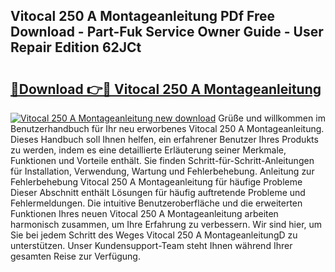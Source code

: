 ## Vitocal 250 A Montageanleitung PDf Free Download - Part-Fuk Service Owner Guide - User Repair Edition 62JCt

# <h2><a href="http://df7ifc.blite.top/?on=Vitocal+250+A+Montageanleitung">🔗Download 👉🔴 Vitocal 250 A Montageanleitung</a></h2>

[![Vitocal 250 A Montageanleitung new download](https://i.imgur.com/lujVjoI.png)](http://df7ifc.blite.top/?on=Vitocal+250+A+Montageanleitung)
Grüße und willkommen im Benutzerhandbuch für Ihr neu erworbenes Vitocal 250 A Montageanleitung. Dieses Handbuch soll Ihnen helfen, ein erfahrener Benutzer Ihres Produkts zu werden, indem es eine detaillierte Erläuterung seiner Merkmale, Funktionen und Vorteile enthält. Sie finden Schritt-für-Schritt-Anleitungen für Installation, Verwendung, Wartung und Fehlerbehebung. Anleitung zur Fehlerbehebung Vitocal 250 A Montageanleitung für häufige Probleme Dieser Abschnitt enthält Lösungen für häufig auftretende Probleme und Fehlermeldungen. Die intuitive Benutzeroberfläche und die erweiterten Funktionen Ihres neuen Vitocal 250 A Montageanleitung arbeiten harmonisch zusammen, um Ihre Erfahrung zu verbessern. Wir sind hier, um Sie bei jedem Schritt des Weges Vitocal 250 A MontageanleitungD zu unterstützen. Unser Kundensupport-Team steht Ihnen während Ihrer gesamten Reise zur Verfügung.
